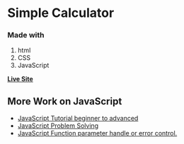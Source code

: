 # Simple Calculator

### Made with

1. html
2. CSS
3. JavaScript

[**Live Site**](https://dev-nazmulislam.github.io/calculator/)

## More Work on JavaScript

- [JavaScript Tutorial beginner to advanced](https://github.com/dev-nazmulislam/javascript-short-note)
- [JavaScript Problem Solving](https://github.com/dev-nazmulislam/javaScript-problem-solving)
- [JavaScript Function parameter handle or error control.](https://github.com/dev-nazmulislam/function-parameter-handle)
